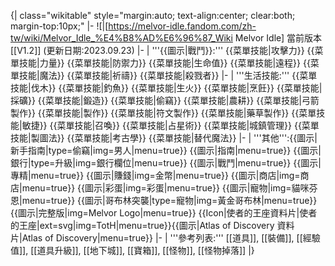 {| class="wikitable" style="margin:auto; text-align:center; clear:both; margin-top:10px;"
|-
![|[https://melvor-idle.fandom.com/zh-tw/wiki/Melvor_Idle_%E4%B8%AD%E6%96%87_Wiki Melvor Idle] 當前版本 [[V1.2]] (更新日期:2023.09.23) <span style="font-weight: normal;"></span>
|-
| '''{{圖示|戰鬥}}:'''
{{菜單技能|攻擊力}}
{{菜單技能|力量}}
{{菜單技能|防禦力}}
{{菜單技能|生命值}}
{{菜單技能|遠程}}
{{菜單技能|魔法}}
{{菜單技能|祈禱}}
{{菜單技能|殺戮者}}
|-
| '''生活技能:'''
{{菜單技能|伐木}}
{{菜單技能|釣魚}}
{{菜單技能|生火}}
{{菜單技能|烹飪}}
{{菜單技能|採礦}}
{{菜單技能|鍛造}}
{{菜單技能|偷竊}}
{{菜單技能|農耕}}
{{菜單技能|弓箭製作}}
{{菜單技能|製作}}
{{菜單技能|符文製作}}
{{菜單技能|藥草製作}}
{{菜單技能|敏捷}}
{{菜單技能|召喚}}
{{菜單技能|占星術}}
{{菜單技能|城鎮管理}}
{{菜單技能|製圖法}}
{{菜單技能|考古學}}
{{菜單技能|替代魔法}}
|-
| '''其他''':{{圖示|新手指南|type=偷竊|img=男人|menu=true}} {{圖示|指南|menu=true}} {{圖示|銀行|type=升級|img=銀行欄位|menu=true}} {{圖示|戰鬥|menu=true}} {{圖示|專精|menu=true}} {{圖示|賺錢|img=金幣|menu=true}} {{圖示|商店|img=商店|menu=true}} {{圖示|彩蛋|img=彩蛋|menu=true}} {{圖示|寵物|img=貓咪芬恩|menu=true}} {{圖示|哥布林突襲|type=寵物|img=黃金哥布林|menu=true}} {{圖示|完整版|img=Melvor Logo|menu=true}} {{Icon|使者的王座資料片|使者的王座|ext=svg|img=TotH|menu=true}}{{圖示|Atlas of Discovery 資料片|Atlas of Discovery|menu=true}}
|-
| '''參考列表:''' [[道具]], [[裝備]], [[經驗值]], [[道具升級]], [[地下城]], [[寶箱]], [[怪物]], [[怪物掉落]]
|}
